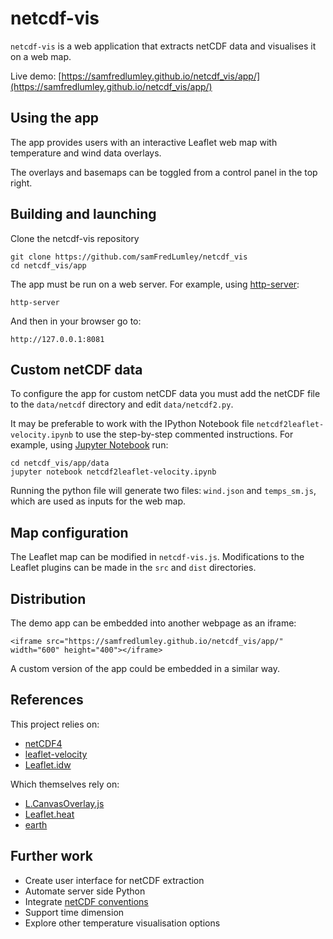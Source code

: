 # netcdf-vis

`netcdf-vis` is a web application that extracts netCDF data and visualises it on a web map.

Live demo: [https://samfredlumley.github.io/netcdf_vis/app/](https://samfredlumley.github.io/netcdf_vis/app/)


## Using the app

The app provides users with an interactive Leaflet web map with temperature and wind data overlays.

The overlays and basemaps can be toggled from a control panel in the top right.


## Building and launching

Clone the netcdf-vis repository <br>
```
git clone https://github.com/samFredLumley/netcdf_vis
cd netcdf_vis/app
```
The app must be run on a web server. For example, using [http-server](https://www.npmjs.com/package/http-server):  
```
http-server
```
And then in your browser go to:
```
http://127.0.0.1:8081
```

## Custom netCDF data

To configure the app for custom netCDF data you must add the netCDF file to the `data/netcdf` directory and edit `data/netcdf2.py`.

It may be preferable to work with the IPython Notebook file `netcdf2leaflet-velocity.ipynb` to use the step-by-step commented instructions. For example, using [Jupyter Notebook](http://jupyter.org/) run:
```
cd netcdf_vis/app/data
jupyter notebook netcdf2leaflet-velocity.ipynb
```
Running the python file will generate two files: `wind.json` and `temps_sm.js`, which are used as inputs for the web map.

## Map configuration

The Leaflet map can be modified in `netcdf-vis.js`. Modifications to the Leaflet plugins can be made in the `src` and `dist` directories.

## Distribution

The demo app can be embedded into another webpage as an iframe:

``<iframe src="https://samfredlumley.github.io/netcdf_vis/app/" width="600" height="400"></iframe>``

A custom version of the app could be embedded in a similar way.

## References

This project relies on:
* [netCDF4](http://unidata.github.io/netcdf4-python/)
* [leaflet-velocity](https://github.com/danwild/leaflet-velocity)
* [Leaflet.idw](https://github.com/JoranBeaufort/Leaflet.idw)

Which themselves rely on:
* [L.CanvasOverlay.js](https://gist.github.com/Sumbera/11114288)
* [Leaflet.heat](https://github.com/Leaflet/Leaflet.heat)
* [earth](https://github.com/cambecc/earth)

## Further work
* Create user interface for netCDF extraction
* Automate server side Python
* Integrate [netCDF conventions](https://www.unidata.ucar.edu/software/netcdf/conventions.html)
* Support time dimension
* Explore other temperature visualisation options
